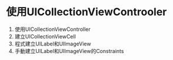 # 使用UICollectionViewControoler

1. 使用UICollectionViewController
2. 建立UICollectionViewCell
3. 程式建立UILabel和UIImageView
4. 手動建立UILabel和UIImageView的Constraints

